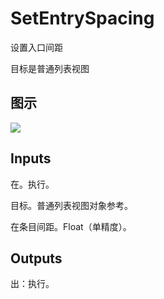 # SetEntrySpacing

设置入口间距

目标是普通列表视图

## 图示

![]($-20221218-19442977.png)

## Inputs

在。执行。

目标。普通列表视图对象参考。

在条目间距。Float（单精度）。  

## Outputs

出：执行。
